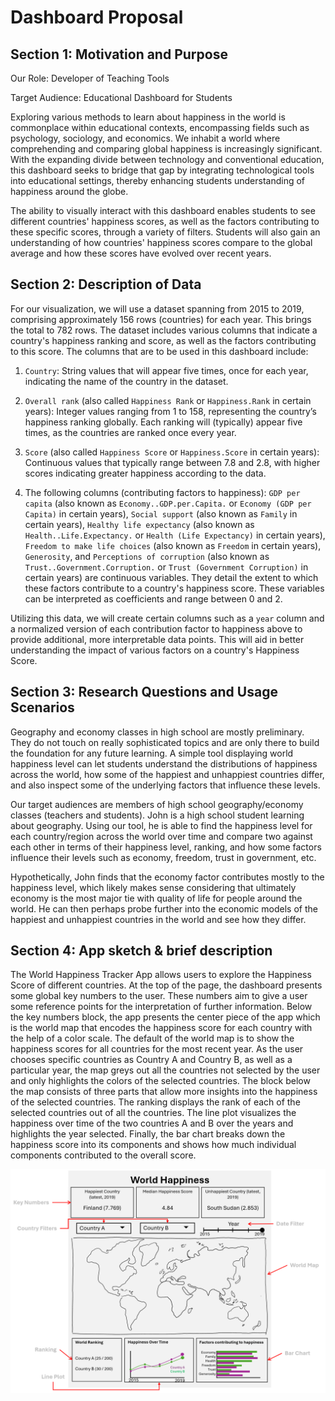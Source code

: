 # Dashboard Proposal

## Section 1: Motivation and Purpose

Our Role: Developer of Teaching Tools

Target Audience: Educational Dashboard for Students  

Exploring various methods to learn about happiness in the world is commonplace within educational contexts, encompassing fields such as psychology, sociology, and economics. We inhabit a world where comprehending and comparing global happiness is increasingly significant. With the expanding divide between technology and conventional education, this dashboard seeks to bridge that gap by integrating technological tools into educational settings, thereby enhancing students understanding of happiness around the globe.  

The ability to visually interact with this dashboard enables students to see different countries' happiness scores, as well as the factors contributing to these specific scores, through a variety of filters. Students will also gain an understanding of how countries' happiness scores compare to the global average and how these scores have evolved over recent years.

## Section 2: Description of Data

For our visualization, we will use a dataset spanning from 2015 to 2019, comprising approximately 156 rows (countries) for each year. This brings the total to 782 rows. The dataset includes various columns that indicate a country's happiness ranking and score, as well as the factors contributing to this score. The columns that are to be used in this dashboard include:

1. `Country`: String values that will appear five times, once for each year, indicating the name of the country in the dataset.

2. `Overall rank` (also called `Happiness Rank` or `Happiness.Rank` in certain years): Integer values ranging from 1 to 158, representing the country’s happiness ranking globally. Each ranking will (typically) appear five times, as the countries are ranked once every year.

3. `Score` (also called `Happiness Score` or `Happiness.Score` in certain years): Continuous values that typically range between 7.8 and 2.8, with higher scores indicating greater happiness according to the data.  

4. The following columns (contributing factors to happiness): `GDP per capita` (also known as `Economy..GDP.per.Capita.` or `Economy (GDP per Capita)` in certain years), `Social support` (also known as `Family` in certain years), `Healthy life expectancy` (also known as `Health..Life.Expectancy.` or `Health (Life Expectancy)` in certain years), `Freedom to make life choices` (also known as `Freedom` in certain years), `Generosity`, and `Perceptions of corruption` (also known as `Trust..Government.Corruption.` or `Trust (Government Corruption)` in certain years) are continuous variables. They detail the extent to which these factors contribute to a country's happiness score. These variables can be interpreted as coefficients and range between 0 and 2.

Utilizing this data, we will create certain columns such as a `year` column and a normalized version of each contribution factor to happiness above to provide additional, more interpretable data points. This will aid in better understanding the impact of various factors on a country's Happiness Score.

## Section 3: Research Questions and Usage Scenarios

Geography and economy classes in high school are mostly preliminary. They do not touch on really sophisticated topics and are only there to build the foundation for any future learning. A simple tool displaying world happiness level can let students understand the distributions of happiness across the world, how some of the happiest and unhappiest countries differ, and also inspect some of the underlying factors that influence these levels.

Our target audiences are members of high school geography/economy classes (teachers and students). John is a high school student learning about geography. Using our tool, he is able to find the happiness level for each country/region across the world over time and compare two against each other in terms of their happiness level, ranking, and how some factors influence their levels such as economy, freedom, trust in government, etc.

Hypothetically, John finds that the economy factor contributes mostly to the happiness level, which likely makes sense considering that ultimately economy is the most major tie with quality of life for people around the world. He can then perhaps probe further into the economic models of the happiest and unhappiest countries in the world and see how they differ.

## Section 4: App sketch & brief description

The World Happiness Tracker App allows users to explore the Happiness Score of different countries. At the top of the page, the dashboard presents some global key numbers to the user. These numbers aim to give a user some reference points for the interpretation of further information. Below the key numbers block, the app presents the center piece of the app which is the world map that encodes the happiness score for each country with the help of a color scale. The default of the world map is to show the happiness scores for all countries for the most recent year. As the user chooses specific countries as Country A and Country B, as well as a particular year, the map greys out all the countries not selected by the user and only highlights the colors of the selected countries. The block below the map consists of three parts that allow more insights into the happiness of the selected countries. The ranking displays the rank of each of the selected countries out of all the countries. The line plot visualizes the happiness over time of the two countries A and B over the years and highlights the year selected. Finally, the bar chart breaks down the happiness score into its components and shows how much individual components contributed to the overall score.

![sketch](../img/sketch.png)
